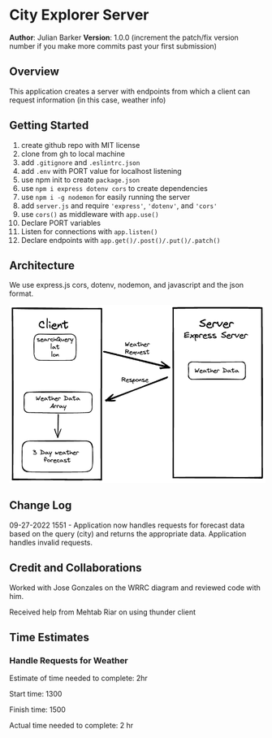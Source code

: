 # City Explorer Server

**Author**: Julian Barker
**Version**: 1.0.0 (increment the patch/fix version number if you make more commits past your first submission)

## Overview

This application creates a server with endpoints from which a client can request information (in this case, weather info)

## Getting Started

1. create github repo with MIT license
2. clone from gh to local machine
3. add `.gitignore` and `.eslintrc.json`
4. add `.env` with PORT value for localhost listening
5. use npm init to create `package.json`
6. use `npm i express dotenv cors` to create dependencies
7. use `npm i -g nodemon` for easily running the server
8. add `server.js` and require `'express'`, `'dotenv'`, and `'cors'`
9. use `cors()` as middleware with `app.use()`
10. Declare PORT variables
11. Listen for connections with `app.listen()`
12. Declare endpoints with `app.get()/.post()/.put()/.patch()`

<!-- What are the steps that a user must take in order to build this app on their own machine and get it running? -->

## Architecture

We use express.js cors, dotenv, nodemon, and javascript and the json format.

![diagram](./code-301-city-explorer-weather-diagram.png)
<!-- Provide a detailed description of the application design. What technologies (languages, libraries, etc) you're using, and any other relevant design information. -->

## Change Log

09-27-2022 1551 - Application now handles requests for forecast data based on the query (city) and returns the appropriate data. Application handles invalid requests.

## Credit and Collaborations

Worked with Jose Gonzales on the WRRC diagram and reviewed code with him.

Received help from Mehtab Riar on using thunder client

## Time Estimates

### Handle Requests for Weather

Estimate of time needed to complete: 2hr

Start time: 1300

Finish time: 1500

Actual time needed to complete: 2 hr